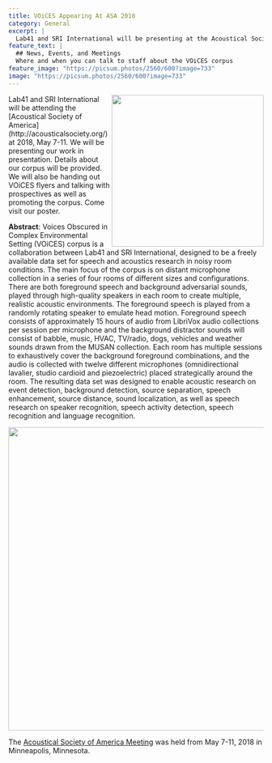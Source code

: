 ```yaml
---
title: VOiCES Appearing At ASA 2018
category: General
excerpt: |
  Lab41 and SRI International will be presenting at the Acoustical Society of America's annual meeting in May 7-11, 2018. We will be available for questions at our poster session. 
feature_text: |
  ## News, Events, and Meetings
  Where and when you can talk to staff about the VOiCES corpus
feature_image: "https://picsum.photos/2560/600?image=733"
image: "https://picsum.photos/2560/600?image=733"
---
```


<img align="right" width="300" src="http://acousticalsociety.org/wp-content/uploads/2018/04/ASA_Web_logo.png">
Lab41 and SRI International will be attending the [Acoustical Society of America](http://acousticalsociety.org/) at 2018, May 7-11. We will be presenting our work in presentation. Details about our corpus will be provided. We will also be handing out VOiCES flyers and talking with prospectives as well as promoting the corpus. Come visit our poster.

**Abstract**: 
Voices Obscured in Complex Environmental Setting (VOiCES) corpus is a collaboration between Lab41 and SRI International, designed to be a freely available data set for speech and acoustics research in noisy room conditions.  The main focus of the corpus is on distant microphone collection in a series of four rooms of different sizes and configurations. There are both foreground speech and background adversarial sounds, played through high-quality speakers in each room to create multiple, realistic acoustic environments. The foreground speech is played from a randomly rotating speaker to emulate head motion.  Foreground speech consists of approximately 15 hours of audio from LibriVox audio collections per session per microphone and the background distractor sounds will consist of babble, music, HVAC, TV/radio, dogs, vehicles and weather sounds drawn from the MUSAN collection. Each room has multiple sessions to exhaustively cover the background foreground combinations, and the audio is collected with twelve different microphones (omnidirectional lavalier, studio cardioid and piezoelectric) placed strategically around the room. The resulting data set was designed to enable acoustic research on event detection, background detection, source separation, speech enhancement, source distance, sound localization, as well as speech research on speaker recognition, speech activity detection, speech recognition and language recognition.

<img align="center" width="600" src="/post_imgs/voices_ASA_poster.png">


The [Acoustical Society of America Meeting](http://acousticalsociety.org/) was held from May 7-11, 2018 in Minneapolis, Minnesota.

